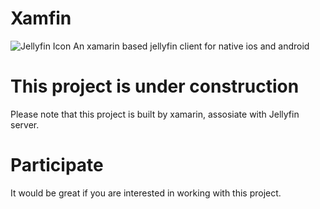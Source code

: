 # Xamfin 
![Jellyfin Icon](https://github.com/charleypeng/Xamfin/blob/main/Assets/Xamfin.png "Jellyfin")
An xamarin based jellyfin client for native ios and android
# This project is under construction
Please note that this project is built by xamarin, assosiate with Jellyfin server. 
# Participate
It would be great if you are interested in working with this project.
